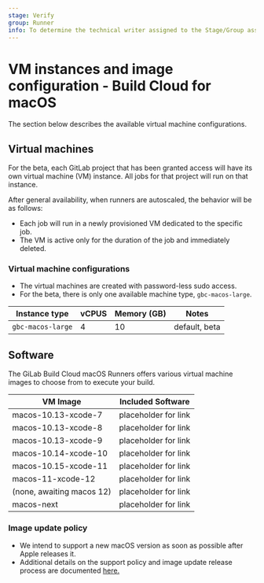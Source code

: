 ```yaml
---
stage: Verify
group: Runner
info: To determine the technical writer assigned to the Stage/Group associated with this page, see https://about.gitlab.com/handbook/engineering/ux/technical-writing/#assignments
---
```


# VM instances and image configuration - Build Cloud for macOS 

The section below describes the available virtual machine configurations.

## Virtual machines

For the beta, each GitLab project that has been granted access will have its own virtual machine (VM) instance. All jobs for that project will run on that instance.

After general availability, when runners are autoscaled, the behavior will be as follows:

- Each job will run in a newly provisioned VM dedicated to the specific job. 
- The VM is active only for the duration of the job and immediately deleted. 

### Virtual machine configurations

- The virtual machines are created with password-less sudo access.
- For the beta, there is only one available machine type, `gbc-macos-large`.

| Instance type | vCPUS | Memory (GB) | Notes |
| --------- | --- | ------- | ------- |
|  `gbc-macos-large` | 4 | 10 | default, beta |


## Software

The GiLab Build Cloud macOS Runners offers various virtual machine images to choose from to execute your build.

| VM Image                     | Included Software               |
|---------------------------|-----------------------|
| macos-10.13-xcode-7       | placeholder for link  |
| macos-10.13-xcode-8       | placeholder for link  |
| macos-10.13-xcode-9       | placeholder for link  |
| macos-10.14-xcode-10      | placeholder for link  |
| macos-10.15-xcode-11      | placeholder for link  |
| macos-11-xcode-12         | placeholder for link  |
| (none, awaiting macos 12) | placeholder for link  |
| macos-next                | placeholder for link  |

### Image update policy

- We intend to support a new macOS version as soon as possible after Apple releases it.
- Additional details on the support policy and image update release process are documented [here.](https://gitlab.com/gitlab-org/ci-cd/shared-runners/images/macstadium/orka/-/blob/55bf59c8fa88712960afff2bf6ecc5daa879a8f5/docs/overview.md#os-images) 
